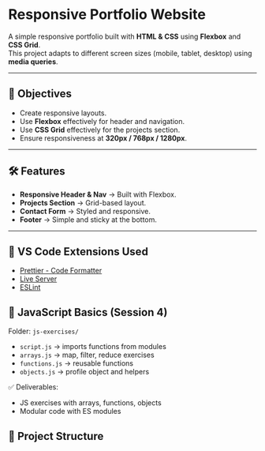 # Responsive Portfolio Website

A simple responsive portfolio built with **HTML & CSS** using **Flexbox** and **CSS Grid**.  
This project adapts to different screen sizes (mobile, tablet, desktop) using **media queries**.

---

## 🎯 Objectives

- Create responsive layouts.
- Use **Flexbox** effectively for header and navigation.
- Use **CSS Grid** effectively for the projects section.
- Ensure responsiveness at **320px / 768px / 1280px**.

---

## 🛠️ Features

- **Responsive Header & Nav** → Built with Flexbox.
- **Projects Section** → Grid-based layout.
- **Contact Form** → Styled and responsive.
- **Footer** → Simple and sticky at the bottom.

---

## 🔌 VS Code Extensions Used

- [Prettier - Code Formatter](https://marketplace.visualstudio.com/items?itemName=esbenp.prettier-vscode)
- [Live Server](https://marketplace.visualstudio.com/items?itemName=ritwickdey.LiveServer)
- [ESLint](https://marketplace.visualstudio.com/items?itemName=dbaeumer.vscode-eslint)

## 📘 JavaScript Basics (Session 4)

Folder: `js-exercises/`

- `script.js` → imports functions from modules
- `arrays.js` → map, filter, reduce exercises
- `functions.js` → reusable functions
- `objects.js` → profile object and helpers

✅ Deliverables:

- JS exercises with arrays, functions, objects
- Modular code with ES modules

## 📂 Project Structure
